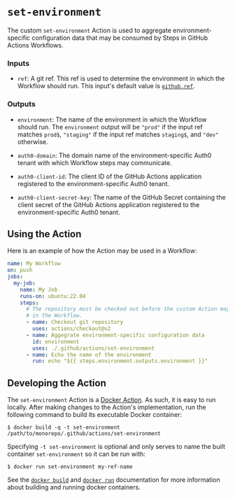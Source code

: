 # `set-environment`

The custom `set-environment` Action is used to aggregate environment-specific configuration data that may be consumed by Steps in GitHub Actions Workflows.

### Inputs

- `ref`: A git ref. This ref is used to determine the environment in which the Workflow should run. This input's default value is [`github.ref`][0].

### Outputs

- `environment`: The name of the environment in which the Workflow should run. The `environment` output will be `"prod"` if the input ref matches `prod$`, `"staging"` if the input ref matches `staging$`, and `"dev"` otherwise.

- `auth0-domain`: The domain name of the environment-specific Auth0 tenant with which Workflow steps may communicate.

- `auth0-client-id`: The client ID of the GitHub Actions application registered to the environment-specific Auth0 tenant.

- `auth0-client-secret-key`: The name of the GitHub Secret containing the client secret of the GitHub Actions application registered to the environment-specific Auth0 tenant.

## Using the Action

Here is an example of how the Action may be used in a Workflow:

```yaml
name: My Workflow
on: push
jobs:
  my-job:
    name: My Job
    runs-on: ubuntu:22.04
    steps:
      # The repository must be checked out before the custom Action may be used
      # in the Workflow.
      - name: Checkout git repository
        uses: actions/checkout@v2
      - name: Aggegrate environment-specific configuration data
        id: environment
        uses: ./.github/actions/set-environment
      - name: Echo the name of the environment
        run: echo "${{ steps.environment.outputs.environment }}"
```

## Developing the Action

The `set-environment` Action is a [Docker Action][1]. As such, it is easy to run locally. After making changes to the Action's implementation, run the following command to build its executable Docker container:

    $ docker build -q -t set-environment /path/to/monorepo/.github/actions/set-environment

Specifying `-t set-environment` is optional and only serves to name the built container `set-environment` so it can be run with:

    $ docker run set-environment my-ref-name

See the [`docker build`][0] and [`docker run`][3] documentation for more information about building and running docker containers.

[0]: https://docs.github.com/en/actions/reference/context-and-expression-syntax-for-github-actions#github-context
[1]: https://docs.github.com/en/actions/creating-actions/creating-a-docker-container-action
[2]: https://docs.docker.com/engine/reference/commandline/build/
[3]: https://docs.docker.com/engine/reference/commandline/run/
